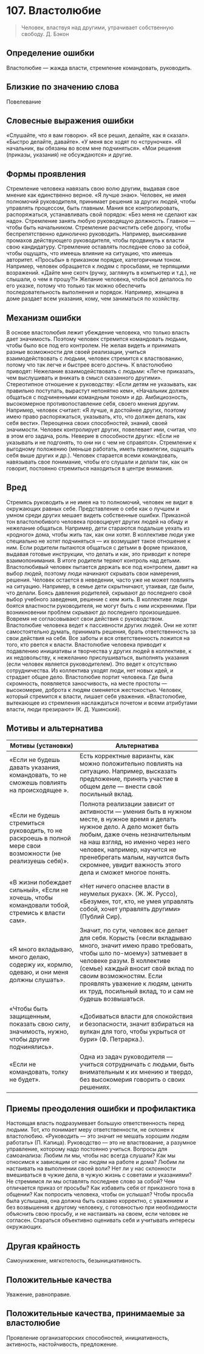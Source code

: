 # 107. Властолюбие
> Человек, властвуя над другими, утрачивает собственную свободу.
Д. Бэкон

## Определение ошибки
Властолюбие — жажда власти, стремление командовать, руководить.

## Близкие по значению слова
Повелевание

## Словесные выражения ошибки
«Слушайте, что я вам говорю».
«Я все решил, делайте, как я сказал».
«Быстро делайте, давайте».
«У меня все ходят по «струночке».
«Я начальник, вы обязаны во всем мне подчиняться».
«Мои решения (приказы, указания) не обсуждаются» и другие.

## Формы проявления
Стремление человека навязать свою волю другим, выдавая свое мнение как единственно верное. «Я лучше знаю».
Человек, не имея полномочий руководителя, принимает решения за других людей, чтобы управлять процессом, быть главным.
Мания все контролировать, распоряжаться, устанавливать свой порядок: «Без меня не сделают как надо».
Стремление занять любую руководящую должность. Главное — чтобы быть начальником.
Стремление расчистить себе дорогу, чтобы беспрепятственно единолично руководить. Например, выискивание промахов действующего руководителя, чтобы продвинуть к власти свою кандидатуру.
Стремление оставлять последнее слово за собой, чтобы ощущать, что имеешь влияние на ситуацию, что имеешь авторитет.
«Просьбы» в приказном порядке, категоричным тоном. Например, человек обращается к людям с просьбами, не терпящими возражений. «Дайте мне скотч (ручку, заглянуть в компьютер и т.д.), не слышали, о чем я прошу?!»
Желание человека, чтобы всё делалось по его указке, потому что только так можно обеспечить последовательность выполнения и порядок. Например, женщина в доме раздает всем указания, кому, чем заниматься по хозяйству.

## Механизм ошибки
В основе властолюбия лежит убеждение человека, что только власть дает значимость. Поэтому человек стремится командовать людьми, чтобы было все под его контролем.
Не желая видеть и принимать разные возможности для своей реализации, учиться взаимодействовать с людьми, человек стремится к властвованию, потому что так легче и быстрее всего достичь.
К властолюбию приводят:
Нежелание взаимодействовать с людьми: «Легче приказать, чем выслушивать и вникать в смысл сказанного другими».
Стереотипное отношение к руководству: «Если детям не указывать, как правильно поступать, вырастут непонятно кем», «Начальник должен общаться с подчиненными командным тоном» и др.
Амбициозность, высокомерное противопоставление себя, своего мнения другим. Например, человек считает: «Я лучше, я достойнее других, поэтому имею право распоряжаться, указывать, кто, что должен делать, как себя вести».
Переоценка своих способностей, знаний, своей значимости. Человек контролирует других, повелевает ими, считая, что в этом его задача, роль.
Неверие в способности других: «Если не указывать и не подгонять, то они ни с чем не справятся».
Стремление к выгодному положению (меньше работать, иметь привилегии, ощущать себя выше других и др.). Человек старается всеми командовать, навязывать свое понимание, чтобы его слушали и делали так, как он говорит, постоянно стремиться находиться в центре внимания.

## Вред
Стремясь руководить и не имея на то полномочий, человек не видит в окружающих равных себе. Представление о себе как о лучшем и умном среди других мешает видеть собственные ошибки.
Приказной тон властолюбивого человека провоцирует других людей на обиду и нежелание общаться. Например, дети стараются подальше уехать из «родного» дома, чтобы жить так, как они хотят. В коллективе люди уже специально не хотят подчиняться — их возмущает такое отношение к ним.
Если родители пытаются общаться с детьми в форме приказов, выдавая готовые инструкции, что делать и как, это приводит к потере взаимопонимания. В итоге родители теряют контроль над детьми.
Властолюбивый человек пытается держать все под контролем, давит на выбор людей, поэтому люди начинают скрывать свои намерения, решения. Человек остается в неведении, часто уже не может повлиять на ситуацию. Например, в семье дети скрытничают, утаивая, где были, что делали. Боясь давления родителей, скрывают до последнего свой выбор учебного заведения, решение с кем жить. В коллективе люди боятся властности руководителя, не могут быть с ним искренними. При возникновении проблем скрывают до последнего произошедшее. Вовремя не согласовывают свои действия с руководством.
Властолюбие человека ведет к пассивности других людей. Они не хотят самостоятельно думать, принимать решения, брать ответственность за свои действия на себя. Все заботы и вся ответственность ложится на того, кто рвется к власти.
Властолюбие человека приводит к подавлению инициативы и творчества у других людей в коллективе, к их недовольству, к нежеланию прислушиваться, выполнять указания (если человек является руководителем). Это ведет к отсутствию сотрудничества. Из коллектива уходят люди, нет новых идей, и страдает общее дело.
Властолюбие портит человека. Где была скромность, появляется заносчивость, на месте простоты — высокомерие, доброта к людям сменяется жестокостью.
Человек, который стремится к власти, лишает себя уважения. «Властолюбие, вытекающее из стремления наслаждаться почетом и всеми атрибутами власти, люди презирают» (К. Д. Ушинский).

## Мотивы и альтернатива
Мотивы (установки) | Альтернатива
---|---
«Если не будешь давать указания, командовать, то не сможешь повлиять на происходящее ».	| Есть корректные варианты, как можно положительно повлиять на ситуацию. Например, высказать предложение, принять участие в общем деле — внести свой посильный вклад.
«Если не будешь стремиться руководить, то не раскроешь в полной мере свои возможности (не реализуешь себя)». | Полнота реализации зависит от активности — умения быть в нужном месте, в нужное время и делать нужное дело. А дело может быть любым, даже очень незначительным на наш взгляд, но именно через него человек, например, научится не пренебрегать малым, научится быть скромнее, увидит важность этого дела и сможет многое понять.
«В жизни побеждает сильный», «Если не хочешь, чтобы командовали тобой, стремись к власти сам».	| «Нет ничего опаснее власти в неумелых руках». (Ж. Ж. Руссо), «Безумен, тот, кто, не умея управлять собой, хочет управлять другими» (Публий Сир).
«Я много вкладываю, много делаю, содержу их, кормлю, одеваю, и они меня должны слушать». | Значит, по сути, человек все делает для себя. Корысть («если вкладываю много, значит имею право требовать, чтобы шло по-моему») затмевает в человеке разум. В коллективе (семье) каждый вносит свой вклад по своим возможностям. Если проявлять уважение к людям, ценить их труд, посильный вклад, то и сам не будешь возвышаться.
«Чтобы быть защищенным, показать свою силу, значимость, нужно, чтобы другие подчинялись».	| «Добиваться власти для спокойствия и безопасности, значит взбираться на вулкан для того, чтобы укрыться от бури» (Ф. Петрарка.).
«Если не командовать, толку не будет». | Одна из задач руководителя — учиться сотрудничать с людьми, быть внимательным к их мнению и твердо, без высокомерия говорить о своих решениях.

## Приемы преодоления ошибки и профилактика
Настоящая власть подразумевает большую ответственность перед людьми. Тот, кто понимает меру ответственности, не склонен к властолюбию.
«Руководить — это значит не мешать хорошим людям работать» (П. Капица).
Руководство — это не властвование, а разумное управление, которому надо постоянно учиться.
Вопросы для самоанализа:
Любим ли мы, чтобы нас всегда слушали?
Как мы относимся к зависящим от нас людям на работе и дома?
Любим ли настаивать на выполнении своей воли?
Нет ли у нас склонности вмешиваться в чужие дела, в чужую жизнь с советами и указаниями?
Не стремимся ли мы оставлять последнее слово за собой?
Чем отличается приказ от просьбы? Как избавить себя от приказного тона в общении? Как попросить человека, чтобы он услышал? Чтобы просьба была услышана, она должна быть сказано корректно, с уважением и без возвышения к другому человеку, с готовностью при необходимости объяснить свою просьбу, и не настаивать на своем, если человек не согласен.
Стараться объективно оценивать себя и учитывать интересы окружающих.

## Другая крайность
Самоунижение, мягкотелость, безынициативность.

## Положительные качества
Уважение, равноправие.

## Положительные качества, принимаемые за властолюбие
Проявление организаторских способностей, инициативность, активность, настойчивость, предложение. 

